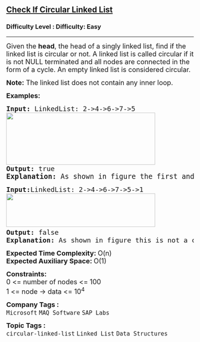 <h2><a href="https://www.geeksforgeeks.org/problems/circular-linked-list/1?page=1&company=SAP%20Labs,Mahindra%20Comviva&sortBy=accuracy">Check If Circular Linked List</a></h2><h3>Difficulty Level : Difficulty: Easy</h3><hr><div class="problems_problem_content__Xm_eO"><p><span style="font-size: 18px;">Given the <strong>head</strong>, the head of a singly linked list, find if the linked list is circular or not. A linked list is called circular if it is not NULL terminated and all nodes are connected in the form of a cycle. An empty linked list is considered circular.</span></p>
<p><span style="font-size: 18px;"><strong>Note:</strong> The linked list does not contain any inner loop.</span></p>
<p><span style="font-size: 18px;"><strong>Examples:</strong></span></p>
<pre><span style="font-size: 18px;"><strong>Input: </strong>LinkedList: 2-&gt;4-&gt;6-&gt;7-&gt;5<br><img src="https://media.geeksforgeeks.org/img-practice/prod/addEditProblem/700172/Web/Other/blobid2_1720504073.png" width="400" height="140"><br><strong>Output: </strong>true<br></span><strong><span style="font-size: 14pt;">Explanation: </span></strong><span style="font-size: 14pt;">As shown in figure the first and last node is connected, i.e. 5 --&gt; 2<br></span></pre>
<pre><span style="font-size: 18px;"><strong>Input:</strong>LinkedList: 2-&gt;4-&gt;6-&gt;7-&gt;5-&gt;1<br><img src="https://media.geeksforgeeks.org/img-practice/prod/addEditProblem/700172/Web/Other/blobid3_1720504109.png" width="400" height="90"> <br><strong>Output: </strong>false<br><strong>Explanation: </strong>As shown in figure this is not a circular linked list.</span></pre>
<p><span style="font-size: 18px;"><strong>Expected Time Complexity:&nbsp;</strong>O(n)<br><strong>Expected Auxiliary Space:&nbsp;</strong>O(1)</span></p>
<p><span style="font-size: 18px;"><strong style="font-size: 18px;">Constraints:</strong><br><span style="font-size: 18px;">0 &lt;= number of nodes &lt;= 100</span><br><span style="font-size: 18px;">1 &lt;= node -&gt; data &lt;= 10<sup>4</sup></span><br></span></p></div><p><span style=font-size:18px><strong>Company Tags : </strong><br><code>Microsoft</code>&nbsp;<code>MAQ Software</code>&nbsp;<code>SAP Labs</code>&nbsp;<br><p><span style=font-size:18px><strong>Topic Tags : </strong><br><code>circular-linked-list</code>&nbsp;<code>Linked List</code>&nbsp;<code>Data Structures</code>&nbsp;